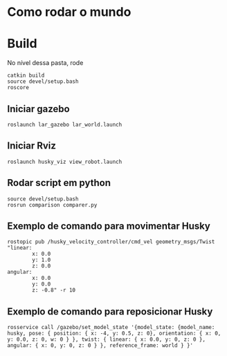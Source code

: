 # Como rodar o mundo

# Build

No nível dessa pasta, rode

    catkin build
    source devel/setup.bash
    roscore

## Iniciar gazebo

    roslaunch lar_gazebo lar_world.launch

## Iniciar Rviz

    roslaunch husky_viz view_robot.launch 

## Rodar script em python

    source devel/setup.bash
    rosrun comparison comparer.py
    
## Exemplo de comando para movimentar Husky

```
rostopic pub /husky_velocity_controller/cmd_vel geometry_msgs/Twist "linear:
        x: 0.0
        y: 1.0
        z: 0.0
angular:
        x: 0.0
        y: 0.0
        z: -0.8" -r 10
```

## Exemplo de comando para reposicionar Husky

```
rosservice call /gazebo/set_model_state '{model_state: {model_name: husky, pose: { position: { x: -4, y: 0.5, z: 0}, orientation: { x: 0, y: 0.0, z: 0, w: 0 } }, twist: { linear: { x: 0.0, y: 0, z: 0 }, angular: { x: 0, y: 0, z: 0 } }, reference_frame: world } }'
```